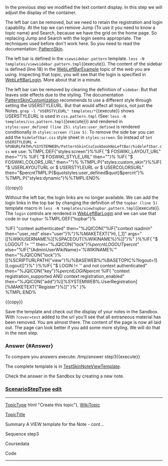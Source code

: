 <div class="foswikiPage">

<span id="PageTop"></span>

In the previous step we modified the text content display. In this step
we will adjust the display of the container.

The left bar can be removed, but we need to retain the registration and
login capability. At the top we can remove Jump (To use it you need to
know a topic name) and Search, because we have the grid on the home
page. So replacing Jump and Search with the login seems appropriate. The
techniques used before don't work here. So you need to read the
documentation: [PatternSkin](../../../System/PatternSkin.html).

The left bar is defined in the `viewsidebar.pattern` template.
`less -N templates/viewsidebar.pattern.tmpl`{{execute}}. The content of
the sidebar is defined (line 18) in the
[WebLeftBarExample](../../../Sandbox/WebLeftBarExample.html) topic of
the web you are using. Inspecting that topic, you will see that the
login is specified in
[WebLeftBarLogin](../../../System/WebLeftBarLogin.html). More about that
in a minute.

The left bar can be removed by clearing the definition of `sidebar`. But
that leaves side effects due to the styling. The documentation
[PatternSkinCustomization](../../../System/PatternSkinCustomization.html)
recommends to use a different style through setting the USERSTYLEURL.
But that would affect all topics, not just the Notes.
`grep -l "USERSTYLEURL" templates/*`{{execute}} shows USERSTYLEURL is
used in `css.pattern.tmpl` (See:
`less -N templates/css.pattern.tmpl`{{execute}}) and rendered in
`styles:user_defined (line 25)`. `styles:user_defined` is rendered
conditionally in `styles:screen (line 5)`. To remove the side bar you
can add the `hideleftbar.css` style sheet in `styles:screen`. So instead
of
`Set USERSTYLEURL = %PUBURLPATH%/%SYSTEMWEB%/PatternSkinCssCookbookNoLeftBar/hideleftbar.css`
we use:
    %TMPL:DEF{"styles:screen"}%%IF{ "$ FOSWIKI_LAYOUT_URL" then="<link rel='stylesheet' href='%FOSWIKI_LAYOUT_URL%' media='all' type='text/css' />"}%
    %IF{ "$ FOSWIKI_STYLE_URL"  then="<link rel='stylesheet' href='%FOSWIKI_STYLE_URL%' media='all' type='text/css' />"}%
    %IF{ "$ FOSWIKI_COLORS_URL" then="<link rel='stylesheet' href='%FOSWIKI_COLORS_URL%' media='all' type='text/css' />"}%
    %TMPL:P{"styles:custom_skin"}%%IF{ "$ USERLAYOUTURL or $ USERSTYLEURL or $ USERCOLORSURL" then="$percntTMPL:P{$quotstyles:user_defined$quot}$percnt"}%
    <link rel='stylesheet' href='%PUBURLPATH%/%SYSTEMWEB%/PatternSkinCssCookbookNoLeftBar/hideleftbar.css' media='all' type='text/css' />
    %TMPL:P{"styles:dynamic"}%%TMPL:END%

{{copy}}

Without the left bar, the login links are no longer available. We can
add the login links in the top bar by changing the definition of the
`topbar (line 5)` template macro in
`less -N templates/viewtopbar.pattern.tmpl`{{execute}}. The `login`
controls are rendered in
[WebLeftBarLogin](../../../System/WebLeftBarLogin.html) and we can use
that code in our `topbar`
    %TMPL:DEF{"topbar"}%<div class="patternLeftBarPersonal">
    %IF{
      "context authenticated" 
      then="%JQICON{"%IF{"context isadmin" then="user_red" else="user"}%"}%%MAKETEXT{"Hi, [_1]" args="<span class='foswikiUserName'>[<nop>[%WIKIUSERNAME%][%SPACEOUT{%WIKINAME%}%]]</span>"}%"
    }%%IF{
      "$ LOGOUT != ''" 
      then="%JQICON{"lock"}%$percntLOGOUT$percnt"
      else="%IF{"{AdminUserWikiName}='%WIKINAME%'" then="%JQICON{"lock"}%[<nop>[%SCRIPTURLPATH{"view"}%/%BASEWEB%/%BASETOPIC%?logout=1][Logout]]"}%"
    }%%IF{
      "$ LOGIN != '' and not context authenticated" 
      then="%JQICON{"key"}%$percntLOGIN$percnt %IF{
          "context registration_supported AND context registration_enabled" 
          then="%JQICON{"add"}%[[%SYSTEMWEB%.UserRegistration][%MAKETEXT{"Register"}%]]"
        }%"
    }%
    </div>%TMPL:END%

{{copy}}

Save the template and check out the display of your notes in the
Sandbox. With `?cover=test` added to the url you'll see that all
extraneous material has been removed. You are almost there. The content
of the page is now all laid out. The page can look better if you add
some more styling. We will do that in the next step.

### Answer {#Answer}

To compare you answers execute: /tmp/answer step3{{execute}}

The complete template is in
[TestSkinNoteViewTemplate](../../../Applications/SolNotePadApp/TestSkinNoteViewTemplate.html).

Check the answer in the Sandbox by creating a new note.

<span id="TopicEnd"></span>

<div class="foswikiForm foswikiFormStep">

### [ScenarioStepType](../../../Applications/KatacodaApp/ScenarioStepType.html) <span class="foswikiSmall">[edit](ScenarioStep03.html)</span>

  ------------------------------------ ------------------------------------
  [TopicType](TopicType.html "Create t [ScenarioStepType](ScenarioStepType.
  his topic")                          html "Create this topic"),
                                       [WikiTopic](WikiTopic.html "Create t
                                       his topic")

  [TopicTitle](TopicTitle.html "Create 
   this topic")                        

  Summary                              A VIEW template for the Note -
                                       cont...

  Sequence                             step3

  Coursedata                           

  Code                                 
  ------------------------------------ ------------------------------------

</div>

</div>
